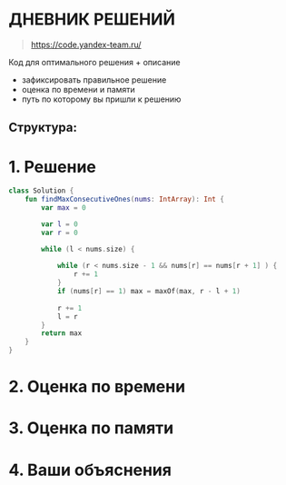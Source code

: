 # ДНЕВНИК РЕШЕНИЙ

> https://code.yandex-team.ru/ 

Код для оптимального решения + описание 

- зафиксировать правильное решение
- оценка по времени и памяти
- путь по которому вы пришли к решению


## Структура:

# 1. Решение

```kotlin
class Solution {
    fun findMaxConsecutiveOnes(nums: IntArray): Int {
        var max = 0

        var l = 0
        var r = 0

        while (l < nums.size) {
            
            while (r < nums.size - 1 && nums[r] == nums[r + 1] ) {
                r += 1
            }
            if (nums[r] == 1) max = maxOf(max, r - l + 1)
        
            r += 1
            l = r
        } 
        return max
    }
}
```


# 2. Оценка по времени


# 3. Оценка по памяти


# 4. Ваши объяснения


